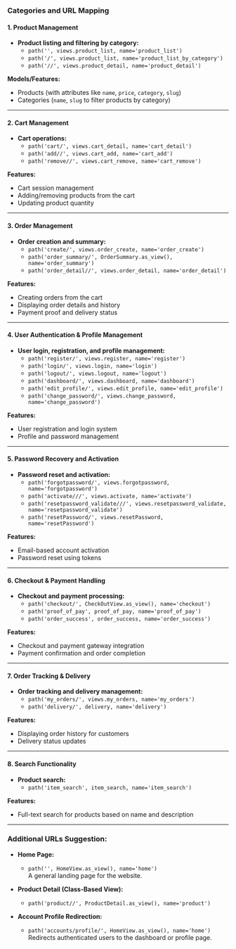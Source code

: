 ### **Categories and URL Mapping**

#### 1\. **Product Management**

*   **Product listing and filtering by category:**
    *   `path('', views.product_list, name='product_list')`
    *   `path('/', views.product_list, name='product_list_by_category')`
    *   `path('//', views.product_detail, name='product_detail')`

**Models/Features:**

*   Products (with attributes like `name`, `price`, `category`, `slug`)
*   Categories (`name`, `slug` to filter products by category)

* * *

#### 2\. **Cart Management**

*   **Cart operations:**
    *   `path('cart/', views.cart_detail, name='cart_detail')`
    *   `path('add//', views.cart_add, name='cart_add')`
    *   `path('remove//', views.cart_remove, name='cart_remove')`

**Features:**

*   Cart session management
*   Adding/removing products from the cart
*   Updating product quantity

* * *

#### 3\. **Order Management**

*   **Order creation and summary:**
    *   `path('create/', views.order_create, name='order_create')`
    *   `path('order_summary/', OrderSummary.as_view(), name='order_summary')`
    *   `path('order_detail//', views.order_detail, name='order_detail')`

**Features:**

*   Creating orders from the cart
*   Displaying order details and history
*   Payment proof and delivery status

* * *

#### 4\. **User Authentication & Profile Management**

  *   **User login, registration, and profile management:**
      *   `path('register/', views.register, name='register')`
      *   `path('login/', views.login, name='login')`
      *   `path('logout/', views.logout, name='logout')`
      *   `path('dashboard/', views.dashboard, name='dashboard')`
      *   `path('edit_profile/', views.edit_profile, name='edit_profile')`
      *   `path('change_password/', views.change_password, name='change_password')`

**Features:**

*   User registration and login system
*   Profile and password management

* * *

#### 5\. **Password Recovery and Activation**

*   **Password reset and activation:**
    *   `path('forgotpassword/', views.forgotpassword, name='forgotpassword')`
    *   `path('activate///', views.activate, name='activate')`
    *   `path('resetpassword_validate///', views.resetpassword_validate, name='resetpassword_validate')`
    *   `path('resetPassword/', views.resetPassword, name='resetPassword')`

**Features:**

*   Email-based account activation
*   Password reset using tokens

* * *

#### 6\. **Checkout & Payment Handling**

*   **Checkout and payment processing:**
    *   `path('checkout/', CheckOutView.as_view(), name='checkout')`
    *   `path('proof_of_pay', proof_of_pay, name='proof_of_pay')`
    *   `path('order_success', order_success, name='order_success')`

**Features:**

*   Checkout and payment gateway integration
*   Payment confirmation and order completion

* * *

#### 7\. **Order Tracking & Delivery**

*   **Order tracking and delivery management:**
    *   `path('my_orders/', views.my_orders, name='my_orders')`
    *   `path('delivery/', delivery, name='delivery')`

**Features:**

*   Displaying order history for customers
*   Delivery status updates

* * *

#### 8\. **Search Functionality**

*   **Product search:**
    *   `path('item_search', item_search, name='item_search')`

**Features:**

*   Full-text search for products based on name and description

* * *

### **Additional URLs Suggestion:**

*   **Home Page:**
    
    *   `path('', HomeView.as_view(), name='home')`  
        A general landing page for the website.
*   **Product Detail (Class-Based View):**
    
    *   `path('product//', ProductDetail.as_view(), name='product')`
*   **Account Profile Redirection:**
    
    *   `path('accounts/profile/', HomeView.as_view(), name='home')`  
        Redirects authenticated users to the dashboard or profile page.